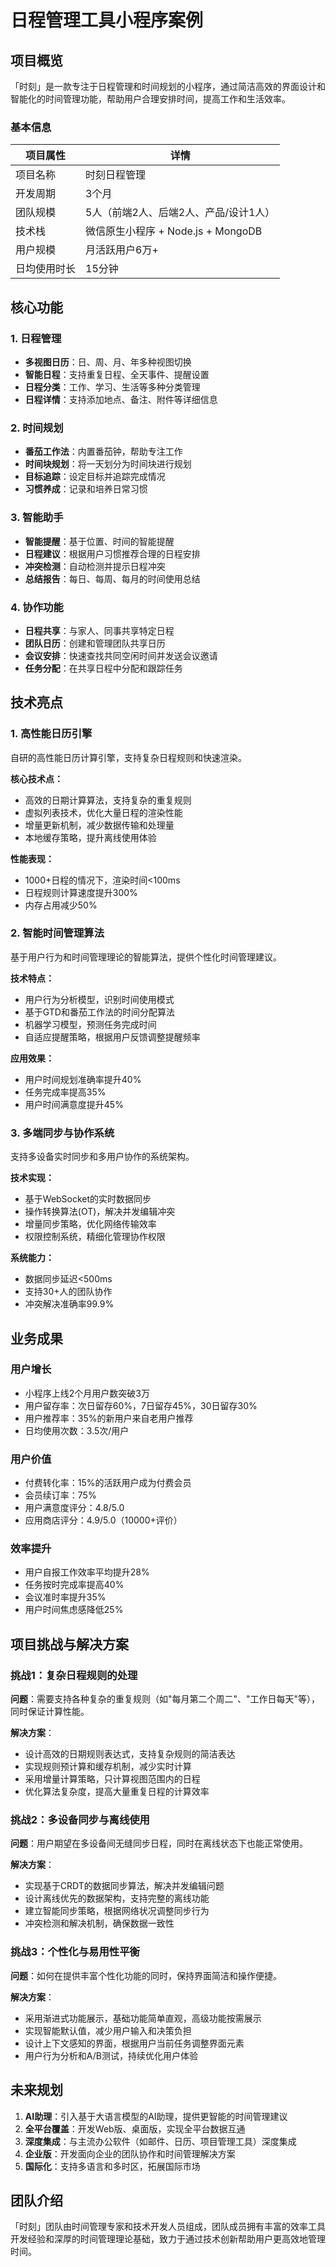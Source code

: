 # 日程管理工具小程序案例

## 项目概览

「时刻」是一款专注于日程管理和时间规划的小程序，通过简洁高效的界面设计和智能化的时间管理功能，帮助用户合理安排时间，提高工作和生活效率。

### 基本信息

| 项目属性 | 详情 |
| --- | --- |
| 项目名称 | 时刻日程管理 |
| 开发周期 | 3个月 |
| 团队规模 | 5人（前端2人、后端2人、产品/设计1人） |
| 技术栈 | 微信原生小程序 + Node.js + MongoDB |
| 用户规模 | 月活跃用户6万+ |
| 日均使用时长 | 15分钟 |

## 核心功能

### 1. 日程管理

- **多视图日历**：日、周、月、年多种视图切换
- **智能日程**：支持重复日程、全天事件、提醒设置
- **日程分类**：工作、学习、生活等多种分类管理
- **日程详情**：支持添加地点、备注、附件等详细信息

### 2. 时间规划

- **番茄工作法**：内置番茄钟，帮助专注工作
- **时间块规划**：将一天划分为时间块进行规划
- **目标追踪**：设定目标并追踪完成情况
- **习惯养成**：记录和培养日常习惯

### 3. 智能助手

- **智能提醒**：基于位置、时间的智能提醒
- **日程建议**：根据用户习惯推荐合理的日程安排
- **冲突检测**：自动检测并提示日程冲突
- **总结报告**：每日、每周、每月的时间使用总结

### 4. 协作功能

- **日程共享**：与家人、同事共享特定日程
- **团队日历**：创建和管理团队共享日历
- **会议安排**：快速查找共同空闲时间并发送会议邀请
- **任务分配**：在共享日程中分配和跟踪任务

## 技术亮点

### 1. 高性能日历引擎

自研的高性能日历计算引擎，支持复杂日程规则和快速渲染。

**核心技术点：**

- 高效的日期计算算法，支持复杂的重复规则
- 虚拟列表技术，优化大量日程的渲染性能
- 增量更新机制，减少数据传输和处理量
- 本地缓存策略，提升离线使用体验

**性能表现：**

- 1000+日程的情况下，渲染时间<100ms
- 日程规则计算速度提升300%
- 内存占用减少50%

### 2. 智能时间管理算法

基于用户行为和时间管理理论的智能算法，提供个性化时间管理建议。

**技术特点：**

- 用户行为分析模型，识别时间使用模式
- 基于GTD和番茄工作法的时间分配算法
- 机器学习模型，预测任务完成时间
- 自适应提醒策略，根据用户反馈调整提醒频率

**应用效果：**

- 用户时间规划准确率提升40%
- 任务完成率提高35%
- 用户时间满意度提升45%

### 3. 多端同步与协作系统

支持多设备实时同步和多用户协作的系统架构。

**技术实现：**

- 基于WebSocket的实时数据同步
- 操作转换算法(OT)，解决并发编辑冲突
- 增量同步策略，优化网络传输效率
- 权限控制系统，精细化管理协作权限

**系统能力：**

- 数据同步延迟<500ms
- 支持30+人的团队协作
- 冲突解决准确率99.9%

## 业务成果

### 用户增长

- 小程序上线2个月用户数突破3万
- 用户留存率：次日留存60%，7日留存45%，30日留存30%
- 用户推荐率：35%的新用户来自老用户推荐
- 日均使用次数：3.5次/用户

### 用户价值

- 付费转化率：15%的活跃用户成为付费会员
- 会员续订率：75%
- 用户满意度评分：4.8/5.0
- 应用商店评分：4.9/5.0（10000+评价）

### 效率提升

- 用户自报工作效率平均提升28%
- 任务按时完成率提高40%
- 会议准时率提升35%
- 用户时间焦虑感降低25%

## 项目挑战与解决方案

### 挑战1：复杂日程规则的处理

**问题**：需要支持各种复杂的重复规则（如"每月第二个周二"、"工作日每天"等），同时保证计算性能。

**解决方案**：
- 设计高效的日期规则表达式，支持复杂规则的简洁表达
- 实现规则预计算和缓存机制，减少实时计算
- 采用增量计算策略，只计算视图范围内的日程
- 优化算法复杂度，提高大量重复日程的计算效率

### 挑战2：多设备同步与离线使用

**问题**：用户期望在多设备间无缝同步日程，同时在离线状态下也能正常使用。

**解决方案**：
- 实现基于CRDT的数据同步算法，解决并发编辑问题
- 设计离线优先的数据架构，支持完整的离线功能
- 建立智能同步策略，根据网络状况调整同步行为
- 冲突检测和解决机制，确保数据一致性

### 挑战3：个性化与易用性平衡

**问题**：如何在提供丰富个性化功能的同时，保持界面简洁和操作便捷。

**解决方案**：
- 采用渐进式功能展示，基础功能简单直观，高级功能按需展示
- 实现智能默认值，减少用户输入和决策负担
- 设计上下文感知的界面，根据用户当前任务调整界面元素
- 用户行为分析和A/B测试，持续优化用户体验

## 未来规划

1. **AI助理**：引入基于大语言模型的AI助理，提供更智能的时间管理建议
2. **全平台覆盖**：开发Web版、桌面版，实现全平台数据互通
3. **深度集成**：与主流办公软件（如邮件、日历、项目管理工具）深度集成
4. **企业版**：开发面向企业的团队协作和时间管理解决方案
5. **国际化**：支持多语言和多时区，拓展国际市场

## 团队介绍

「时刻」团队由时间管理专家和技术开发人员组成，团队成员拥有丰富的效率工具开发经验和深厚的时间管理理论基础，致力于通过技术创新帮助用户更高效地管理时间。

